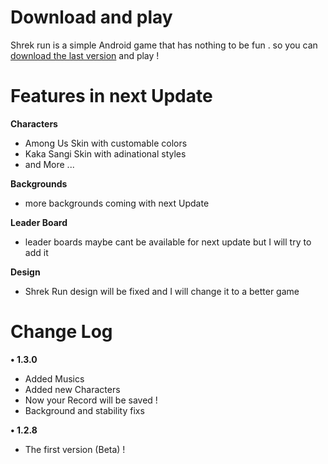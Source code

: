 
# Download and play
Shrek run is a simple Android game that has nothing to be fun . so you can [download the last version](https://drive.google.com/file/d/1EAGkyeK7zyzw6gC3DMmWWzRvT5b6wlaY/view?usp=drivesdk) and play !

# Features in next Update 

**Characters**
- Among Us Skin with customable colors 
- Kaka Sangi Skin with adinational styles 
- and More ...

**Backgrounds**
- more backgrounds coming with next Update 

**Leader Board**
- leader boards maybe cant be available for next update but I will try to add it

**Design**
- Shrek Run design will be fixed and I will change it to a better game 


# Change Log
**• 1.3.0**
- Added Musics
- Added new Characters
- Now your Record will be saved !
- Background and stability fixs 

**• 1.2.8**
- The first version (Beta) !
